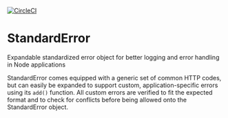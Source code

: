 [![CircleCI](https://circleci.com/gh/unplgtc/StandardError.svg?style=svg)](https://circleci.com/gh/unplgtc/StandardError)

# StandardError

Expandable standardized error object for better logging and error handling in Node applications

StandardError comes equipped with a generic set of common HTTP codes, but can easily be expanded to support custom, application-specific errors using its `add()` function. All custom errors are verified to fit the expected format and to check for conflicts before being allowed onto the StandardError object.
